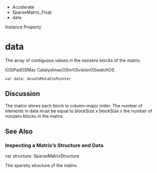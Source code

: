 

- Accelerate
- SparseMatrix_Float
-  data 

Instance Property

# data

The array of contiguous values in the nonzero blocks of the matrix.

iOSiPadOSMac CatalystmacOStvOSvisionOSwatchOS

``` source
var data: UnsafeMutablePointer
```

## Discussion

The matrix stores each block in column-major order. The number of elements in data must be equal to blockSize x blockSize x the number of nonzero blocks in the matrix.

## See Also

### Inspecting a Matrix’s Structure and Data

var structure: SparseMatrixStructure

The sparsity structure of the matrix.

